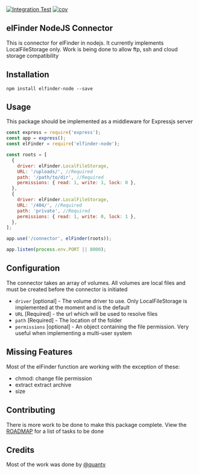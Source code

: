 [![Integration Test](https://github.com/dkyeremeh/elfinder-node/actions/workflows/int-test.yml/badge.svg?branch=master)](https://github.com/dkyeremeh/elfinder-node/actions/workflows/int-test.yml)
[![cov](https://dkyeremeh.github.io/elfinder-node/badges/coverage.svg)](https://github.com/dkyeremeh/elfinder-node/actions)

## elFinder NodeJS Connector

This is connector for elFinder in nodejs. It currently implements LocalFileStorage only.
Work is being done to allow ftp, ssh and cloud storage compatibility

## Installation

```
npm install elfinder-node --save
```

## Usage

This package should be implemented as a middleware for Expressjs server

```javascript
const express = require('express');
const app = express();
const elFinder = require('elfinder-node');

const roots = [
  {
    driver: elFinder.LocalFileStorage,
    URL: '/uploads/', //Required
    path: '/path/to/dir', //Required
    permissions: { read: 1, write: 1, lock: 0 },
  },
  {
    driver: elFinder.LocalFileStorage,
    URL: '/404/', //Required
    path: 'private', //Required
    permissions: { read: 1, write: 0, lock: 1 },
  },
];

app.use('/connector', elFinder(roots));

app.listen(process.env.PORT || 8000);
```

## Configuration

The connector takes an array of volumes. All volumes are local files and must be created before the connector is initiated

- `driver` [optional] - The volume driver to use. Only LocalFileStorage is implemented at the moment and is the default
- `URL` [Required] - the url which will be used to resolve files
- `path` [Required] - The location of the folder
- `permissions` [optional] - An object containing the file permission. Very useful when implementing a multi-user system

## Missing Features

Most of the elFinder function are working with the exception of these:

- chmod: change file permission
- extract extract archive
- size

## Contributing

There is more work to be done to make this package complete. View the [ROADMAP](/ROADMAP.md) for a list of tasks to be done

## Credits

Most of the work was done by [@quantv](https://github.com/quantv)
